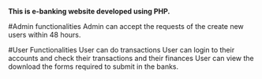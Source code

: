 **This is e-banking website developed using PHP.**

#Admin functionalities
      Admin can accept the requests of the create new users within 48 hours.

#User Functionalities
      User can do transactions
      User can login to their accounts and check their transactions and their finances
      User can view the download the forms required to submit in the banks. 

